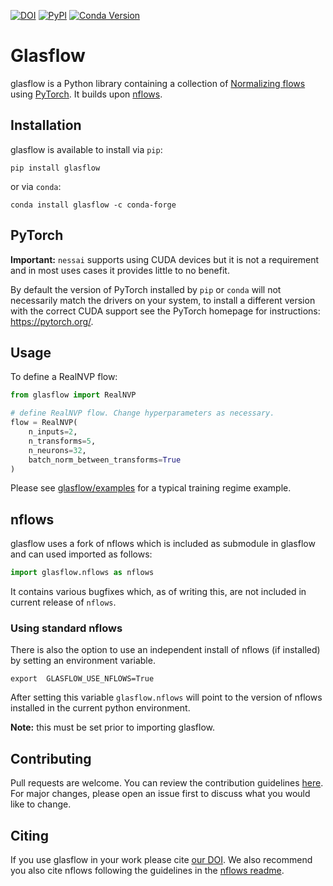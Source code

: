 [![DOI](https://zenodo.org/badge/DOI/10.5281/zenodo.7108558.svg)](https://doi.org/10.5281/zenodo.7108558)
[![PyPI](https://img.shields.io/pypi/v/glasflow)](https://pypi.org/project/glasflow/)
[![Conda Version](https://img.shields.io/conda/vn/conda-forge/glasflow.svg)](https://anaconda.org/conda-forge/glasflow)

# Glasflow

glasflow is a Python library containing a collection of [Normalizing flows](https://arxiv.org/abs/1912.02762) using [PyTorch](https://pytorch.org). It builds upon [nflows](https://github.com/bayesiains/nflows).

## Installation

glasflow is available to install via `pip`:

```shell
pip install glasflow
```

or via `conda`:

```shell
conda install glasflow -c conda-forge
```

## PyTorch

**Important:** `nessai` supports using CUDA devices but it is not a requirement and in most uses cases it provides little to no benefit.

By default the version of PyTorch installed by `pip` or `conda` will not necessarily match the drivers on your system, to install a different version with the correct CUDA support see the PyTorch homepage for instructions: <https://pytorch.org/>.

## Usage

To define a RealNVP flow:

```python
from glasflow import RealNVP

# define RealNVP flow. Change hyperparameters as necessary.
flow = RealNVP(
    n_inputs=2,
    n_transforms=5,
    n_neurons=32,
    batch_norm_between_transforms=True
)
```

Please see [glasflow/examples](https://github.com/igr-ml/glasflow/tree/main/examples) for a typical training regime example.

## nflows

glasflow uses a fork of nflows which is included as submodule in glasflow and can used imported as follows:

```python
import glasflow.nflows as nflows
```

It contains various bugfixes which, as of writing this, are not included in current release of `nflows`.

### Using standard nflows

There is also the option to use an independent install of nflows (if installed) by setting an environment variable.

```shell
export  GLASFLOW_USE_NFLOWS=True
```

After setting this variable `glasflow.nflows` will point to the version of nflows installed in the current python environment.

**Note:** this must be set prior to importing glasflow.

## Contributing

Pull requests are welcome. You can review the contribution guidelines [here](https://github.com/igr-ml/glasflow/blob/main/CONTRIBUTING.md). For major changes, please open an issue first to discuss what you would like to change.

## Citing

If you use glasflow in your work please cite [our DOI](https://doi.org/10.5281/zenodo.7108558). We also recommend you also cite nflows following the guidelines in the [nflows readme](https://github.com/igr-ml/nflows#citing-nflows).
